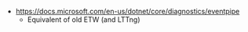 - https://docs.microsoft.com/en-us/dotnet/core/diagnostics/eventpipe
  - Equivalent of old ETW (and LTTng)
